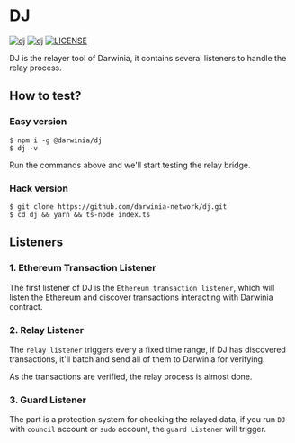 # DJ

[![dj](https://github.com/darwinia-network/dj/workflows/nodejs/badge.svg)](https://github.com/darwinia-network/dj)
[![dj](https://img.shields.io/npm/v/@darwinia/dj)](https://www.npmjs.com/package/@darwinia/dj)
[![LICENSE](https://img.shields.io/crates/l/darwinia-shadow.svg)](https://choosealicense.com/licenses/gpl-3.0/)

DJ is the relayer tool of Darwinia, it contains several listeners to handle the
relay process.

## How to test?

### Easy version

```shell
$ npm i -g @darwinia/dj
$ dj -v
```

Run the commands above and we'll start testing the relay bridge.

### Hack version

```shell
$ git clone https://github.com/darwinia-network/dj.git
$ cd dj && yarn && ts-node index.ts
```


## Listeners

### 1. Ethereum Transaction Listener

The first listener of DJ is the `Ethereum transaction listener`, which will listen the Ethereum and discover transactions interacting with Darwinia contract.


### 2. Relay Listener

The `relay listener` triggers every a fixed time range, if DJ has discovered transactions, it'll batch and send all of them to Darwinia for verifying.

As the transactions are verified, the relay process is almost done.

### 3. Guard Listener

The part is a protection system for checking the relayed data, if you run `DJ` with `council` account or `sudo` account, the `guard Listener` will trigger.
